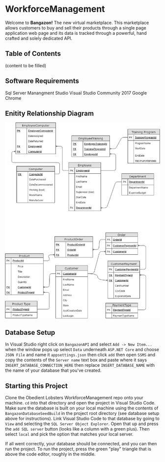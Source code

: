 ﻿# WorkforceManagement
Welcome to **Bangazon!** The new virtual marketplace. This marketplace allows customers to buy and sell their products through a single page application web page and its data is tracked through a powerful, hand crafted and solely dedicated API. 

## Table of Contents
(content to be filled)
## Software Requirements
Sql Server Manangment Studio
Visual Studio Community 2017
Google Chrome
## Enitity Relationship Diagram
![ERD](/images/bangazonv3.png)


## Database Setup
In Visual Studio right click on ```BangazonAPI``` and select ```Add -> New Item...```
when the window pops up select ```Data``` underneath ```ASP.NET Core``` and choose ```JSON File``` and name it ```appsettings.json``` then click ```add```
then open ```SSMS``` and copy the contents of the ```Server name``` text box and paste where it says ```INSERT_DATABASE_CONNECTION_HERE```
then replace ```INSERT_DATABASE_NAME``` with the name of your database that you've created. 

## Starting this Project

Clone the Obedient Lobsters WorkforceManagement repo onto your machine. ```cd``` into that directory and open the project in Visual Studio Code.
Make sure the database is built on your local machine using the contents of ```BangazonDatabaseSeedBuild``` in the project root directory (see database setup above for instructions).
Link Visual Studio Code to that database by going to ```View``` and selecting the ```SQL Server Object Explorer```. Open that up and press the ```add SQL server``` button (looks like a column with a green plus). Then select ```local``` and pick the option that matches your local server.

If all went correctly, your database should be connected, and you can then run the project.
To run the project, press the green "play" triangle that is above the code editor, roughly in the middle.



